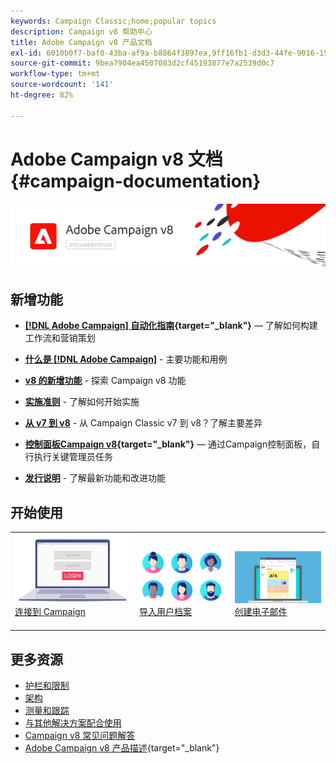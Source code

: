 ```yaml
---
keywords: Campaign Classic;home;popular topics
description: Campaign v8 帮助中心
title: Adobe Campaign v8 产品文档
exl-id: 6010b0f7-baf0-43ba-af9a-b8864f3897ea,9ff16fb1-d3d3-44fe-9016-15abffdbc74e
source-git-commit: 9bea7904ea4507083d2cf45193877e7a2539d0c7
workflow-type: tm+mt
source-wordcount: '141'
ht-degree: 82%

---
```


# Adobe Campaign v8 文档 {#campaign-documentation}

![](assets/banner-documentationv8.png)

## 新增功能

* **[[!DNL Adobe Campaign] 自动化指南](https://experienceleague.adobe.com/docs/campaign/automation/home.html?lang=zh-Hans){target="_blank"}**  — 了解如何构建工作流和营销策划

* **[什么是 [!DNL Adobe Campaign]](start/get-started.md)** - 主要功能和用例

* **[v8 的新增功能](start/whats-new.md)** - 探索 Campaign v8 功能

* **[实施准则](start/implement.md)** - 了解如何开始实施

* **[从 v7 到 v8](start/v7-to-v8.md)** - 从 Campaign Classic v7 到 v8？了解主要差异

* **[控制面板Campaign v8](https://experienceleague.adobe.com/docs/control-panel/using/discover-control-panel/key-features.html?lang=zh-Hans){target="_blank"}**  — 通过Campaign控制面板，自行执行关键管理员任务

* **[发行说明](start/release-notes.md)** - 了解最新功能和改进功能


## 开始使用

<table>
<tr>
  <td valign="bottom">
    <a href="start/connect.md">
      <img alt="连接" src="start/assets/do-not-localize/login.jpeg"/>
    </a>
    <div>
    <a href="start/connect.md">连接到 Campaign</a>
    </div>
    <br>
  </td>

<td valign="bottom">
      <a href="start/import.md">
       <img alt="导入" src="start/assets/do-not-localize/profiles.jpeg" />
       </a>
    <div><a href="start/import.md">导入用户档案</a>
    </div>
    <br>
  </td>
  <td valign="bottom">
    <a href="start/create-message.md">
      <img alt="电子邮件" src="start/assets/do-not-localize/email-design.jpeg" />
    </a>
    <div>
    <a href="start/create-message.md">创建电子邮件</a>
    </div>
    <br>
  </td>
</tr>
</table>

## 更多资源

* [护栏和限制](start/ac-guardrails.md)
* [架构](architecture/architecture.md)
* [测量和跟踪](reporting/gs-reporting.md)
* [与其他解决方案配合使用](connect/integration.md)
* [Campaign v8 常见问题解答](start/campaign-faq.md)
* [Adobe Campaign v8 产品描述](https://helpx.adobe.com/cn/legal/product-descriptions/adobe-campaign-managed-cloud-services.html){target="_blank"}
